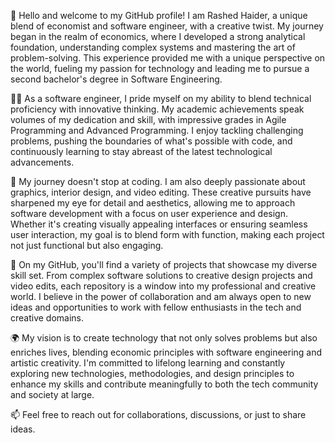 🌟 Hello and welcome to my GitHub profile! I am Rashed Haider, a unique blend of economist and software engineer, with a creative twist. My journey began in the realm of economics, where I developed a strong analytical foundation, understanding complex systems and mastering the art of problem-solving. This experience provided me with a unique perspective on the world, fueling my passion for technology and leading me to pursue a second bachelor's degree in Software Engineering.

👨‍💻 As a software engineer, I pride myself on my ability to blend technical proficiency with innovative thinking. My academic achievements speak volumes of my dedication and skill, with impressive grades in Agile Programming and Advanced Programming. I enjoy tackling challenging problems, pushing the boundaries of what's possible with code, and continuously learning to stay abreast of the latest technological advancements.

🎨 My journey doesn't stop at coding. I am also deeply passionate about graphics, interior design, and video editing. These creative pursuits have sharpened my eye for detail and aesthetics, allowing me to approach software development with a focus on user experience and design. Whether it's creating visually appealing interfaces or ensuring seamless user interaction, my goal is to blend form with function, making each project not just functional but also engaging.

🔧 On my GitHub, you'll find a variety of projects that showcase my diverse skill set. From complex software solutions to creative design projects and video edits, each repository is a window into my professional and creative world. I believe in the power of collaboration and am always open to new ideas and opportunities to work with fellow enthusiasts in the tech and creative domains.

🌍 My vision is to create technology that not only solves problems but also enriches lives, blending economic principles with software engineering and artistic creativity. I'm committed to lifelong learning and constantly exploring new technologies, methodologies, and design principles to enhance my skills and contribute meaningfully to both the tech community and society at large.

📫 Feel free to reach out for collaborations, discussions, or just to share ideas.
